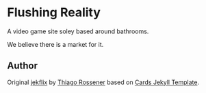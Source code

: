 # Flushing Reality

A video game site soley based around bathrooms.

We believe there is a market for it.

## Author

Original [jekflix](https://github.com/thiagorossener/jekflix-template) by [Thiago Rossener](https://www.rossener.com/) based on [Cards Jekyll Template](https://github.com/willianjusten/cards-jekyll-template).

